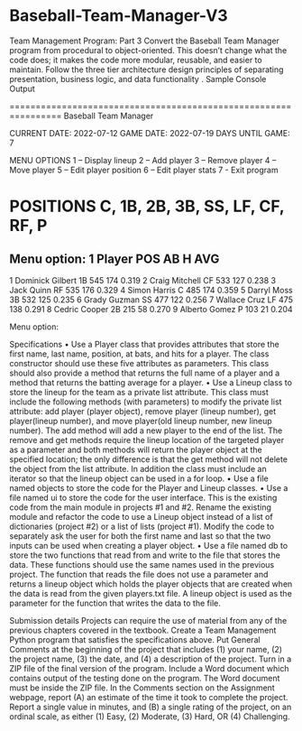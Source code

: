 # Baseball-Team-Manager-V3


Team Management Program: Part 3
Convert the Baseball Team Manager program from procedural to object-oriented. This doesn’t change what the code does; it makes the code more modular, reusable, and easier to maintain. Follow the three tier architecture design principles of separating presentation, business logic, and data functionality . 
Sample Console Output

================================================================
                   Baseball Team Manager

CURRENT DATE:    2022-07-12
GAME DATE:       2022-07-19
DAYS UNTIL GAME: 7

MENU OPTIONS
1 – Display lineup
2 – Add player
3 – Remove player
4 – Move player
5 – Edit player position
6 – Edit player stats
7 - Exit program

POSITIONS
C, 1B, 2B, 3B, SS, LF, CF, RF, P
================================================================ 
Menu option:  1
   Player                                POS    AB     H     AVG
----------------------------------------------------------------
1  Dominick Gilbert                       1B   545   174   0.319
2  Craig Mitchell                         CF   533   127   0.238
3  Jack Quinn                             RF   535   176   0.329
4  Simon Harris                            C   485   174   0.359
5  Darryl Moss                            3B   532   125   0.235
6  Grady Guzman                           SS   477   122   0.256
7  Wallace Cruz                           LF   475   138   0.291
8  Cedric Cooper                          2B   215    58   0.270
9  Alberto Gomez                           P   103    21   0.204

Menu option:

Specifications
•	Use a Player class that provides attributes that store the first name, last name, position, at bats, and hits for a player. The class constructor should use these five attributes as parameters. This class should also provide a method that returns the full name of a player and a method that returns the batting average for a player.
•	Use a Lineup class to store the lineup for the team as a private list attribute. This class must include the following methods (with parameters) to modify the private list attribute:  add player (player object), remove player (lineup number), get player(lineup number), and move player(old lineup number, new lineup number).  The add method will add a new player to the end of the list. The remove and get methods require the lineup location of the targeted player as a parameter and both methods will return the player object at the specified location; the only difference is that the get method will not delete the object from the list attribute. In addition the class must include an iterator so that the lineup object can be used in a for loop.
•	Use a file named objects to store the code for the Player and Lineup classes.
•	Use a file named ui to store the code for the user interface. This is the existing code from the main module in projects #1 and #2. Rename the existing module and refactor the code to use a Lineup object instead of a list of dictionaries (project #2) or a list of lists (project #1). Modify the code to separately ask the user for both the first name and last so that the two inputs can be used when creating a player object.
•	Use a file named db to store the two functions that read from and write to the file that stores the data. These functions should use the same names used in the previous project. The function that reads the file does not use a parameter and returns a lineup object which holds the player objects that are created when the data is read from the given players.txt file. A lineup object is used as the parameter for the function that writes the data to the file. 



Submission details
Projects can require the use of material from any of the previous chapters covered in the textbook.
Create a Team Management Python program that satisfies the specifications above. 
Put General Comments at the beginning of the project that includes (1) your name, (2) the project name, (3) the date, and (4) a description of the project. 
Turn in a ZIP file of the final version of the program. Include a Word document which contains output of the testing done on the program. The Word document must be inside the ZIP file.
In the Comments section on the Assignment webpage, report (A) an estimate of the time it took to complete the project. Report a single value in minutes, and (B) a single rating of the project, on an ordinal scale, as either (1) Easy, (2) Moderate, (3) Hard, OR (4) Challenging. 
